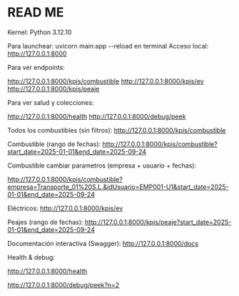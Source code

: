 # READ ME
Kernel: Python 3.12.10

Para launchear: uvicorn main:app --reload en terminal
Acceso local: http://127.0.0.1:8000 

Para ver endpoints:

http://127.0.0.1:8000/kpis/combustible
http://127.0.0.1:8000/kpis/ev
http://127.0.0.1:8000/kpis/peaje

Para ver salud y colecciones:

http://127.0.0.1:8000/health
http://127.0.0.1:8000/debug/peek

Todos los combustibles (sin filtros):
http://127.0.0.1:8000/kpis/combustible

Combustible (rango de fechas):
http://127.0.0.1:8000/kpis/combustible?start_date=2025-01-01&end_date=2025-09-24

Combustible cambiar parametros (empresa + usuario + fechas):

http://127.0.0.1:8000/kpis/combustible?empresa=Transporte_01%20S.L.&idUsuario=EMP001-U1&start_date=2025-01-01&end_date=2025-09-24


Eléctricos:
http://127.0.0.1:8000/kpis/ev

Peajes (rango de fechas):
http://127.0.0.1:8000/kpis/peaje?start_date=2025-01-01&end_date=2025-09-24

Documentación interactiva (Swagger):
http://127.0.0.1:8000/docs

Health & debug:

http://127.0.0.1:8000/health

http://127.0.0.1:8000/debug/peek?n=2



